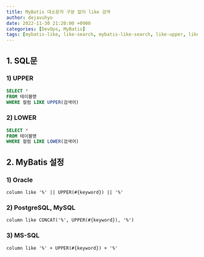 ```yaml
---
title: MyBatis 대소문자 구분 없이 like 검색
author: dejavuhyo
date: 2022-11-30 21:20:00 +0900
categories: [DevOps, MyBatis]
tags: [mybatis-like, like-search, mybatis-like-search, like-upper, like-lower, mybatis-upper-lower, like-검색]
---
```


## 1. SQL문

### 1) UPPER

```sql
SELECT *
FROM 테이블명
WHERE 컬럼 LIKE UPPER(검색어)
```

### 2) LOWER

```sql
SELECT *
FROM 테이블명
WHERE 컬럼 LIKE LOWER(검색어)
```

## 2. MyBatis 설정

### 1) Oracle

```text
column like '%' || UPPER(#{keyword}) || '%'
```

### 2) PostgreSQL, MySQL

```text
column like CONCAT('%', UPPER(#{keyword}), '%')
```

### 3) MS-SQL

```text
column like '%' + UPPER(#{keyword}) + '%'
```
